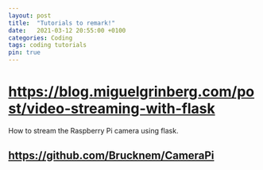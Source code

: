 ```yaml
---
layout: post
title:  "Tutorials to remark!"
date:   2021-03-12 20:55:00 +0100
categories: Coding
tags: coding tutorials
pin: true
---
```


# https://blog.miguelgrinberg.com/post/video-streaming-with-flask
How to stream the Raspberry Pi camera using flask.

## https://github.com/Brucknem/CameraPi